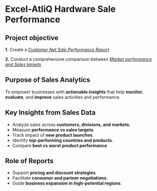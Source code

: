 # Excel-AtliQ Hardware Sale Performance

## Project objective
**1.** Create a _[Customer Net Sale Performance Report](https://github.com/sangavibabu02/Excel-AtliQ_Sale_Performance/blob/main/Customer%20Net%20Sale%20Performance..pdf)_ 

**2.** Conduct a comprehensive comparison between _[Market performance and Sales targets](https://github.com/sangavibabu02/Excel-AtliQ_Sale_Performance/blob/main/Market%20Performance%20vs%20Target.pdf)_ 

## Purpose of Sales Analytics  
To empower businesses with **actionable insights** that help **monitor**, **evaluate**, and **improve** sales activities and performance.  

## Key Insights from Sales Data  
- Analyze sales across **customers, divisions, and markets**.  
- Measure **performance vs sales targets**.  
- Track impact of **new product launches**.  
- Identify **top-performing countries and products**.  
- Compare **best vs worst product performance**.  

## Role of Reports  
- Support **pricing and discount strategies**.  
- Facilitate **consumer and partner negotiations**.  
- Guide **business expansion in high-potential regions**. 
